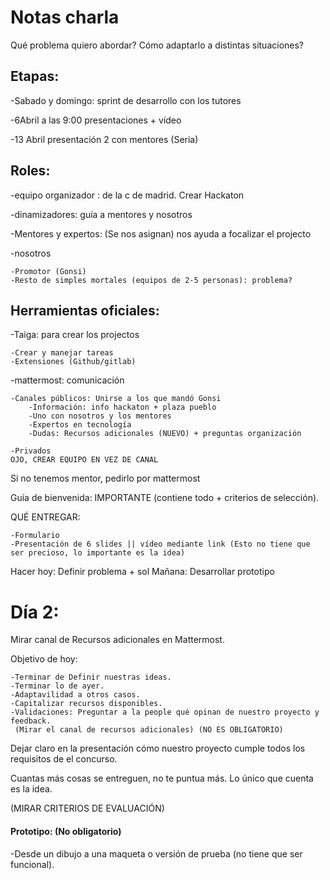 # Notas charla

Qué problema quiero abordar?
Cómo adaptarlo a distintas situaciones?

## Etapas:

-Sabado y domingo: sprint de desarrollo con los tutores

-6Abril a las 9:00 presentaciones + vídeo

-13 Abril presentación 2 con mentores (Seria)


## Roles:
-equipo organizador : de la c de madrid. Crear Hackaton

-dinamizadores: guía a mentores y nosotros

-Mentores y expertos: (Se nos asignan) nos ayuda a focalizar el projecto

-nosotros

    -Promotor (Gonsi)
    -Resto de simples mortales (equipos de 2-5 personas): problema?

## Herramientas oficiales:
-Taiga: para crear los projectos

    -Crear y manejar tareas
    -Extensiones (Github/gitlab)
    
-mattermost: comunicación
    
    -Canales públicos: Unirse a los que mandó Gonsi
        -Información: info hackaton + plaza pueblo
        -Uno con nosotros y los mentores
        -Expertos en tecnología
        -Dudas: Recursos adicionales (NUEVO) + preguntas organización
    
    -Privados
    OJO, CREAR EQUIPO EN VEZ DE CANAL

Si no tenemos mentor, pedirlo por mattermost

Guía de bienvenida: IMPORTANTE (contiene todo + criterios de selección).


QUÉ ENTREGAR:

    -Formulario
    -Presentación de 6 slides || vídeo mediante link (Esto no tiene que ser precioso, lo importante es la idea)

Hacer hoy: Definir problema + sol
Mañana: Desarrollar prototipo



# Día 2:

Mirar canal de Recursos adicionales en Mattermost.

Objetivo de hoy:
    
    -Terminar de Definir nuestras ideas.
    -Terminar lo de ayer.
    -Adaptavilidad a otros casos.
    -Capitalizar recursos disponibles.
    -Validaciones: Preguntar a la people qué opinan de nuestro proyecto y feedback. 
     (Mirar el canal de recursos adicionales) (NO ES OBLIGATORIO)

Dejar claro en la presentación cómo nuestro proyecto cumple todos los requisitos de el concurso.

Cuantas más cosas se entreguen, no te puntua más. Lo único que cuenta es la idea.

(MIRAR CRITERIOS DE EVALUACIÓN)


#### Prototipo: (No obligatorio)

-Desde un dibujo a una maqueta o versión de prueba (no tiene que ser funcional).
